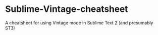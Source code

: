 Sublime-Vintage-cheatsheet
==========================

A cheatsheet for using Vintage mode in Sublime Text 2 (and presumably ST3)
